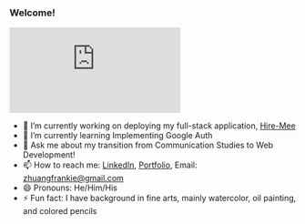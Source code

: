 ### Welcome! 
![](https://personal-fhl.s3-us-west-1.amazonaws.com/Frankie+H.+Liu.pdf)
- 🔭 I’m currently working on deploying my full-stack application, [Hire-Mee](https://github.com/hire-mee/hire-mee)
- 🌱 I’m currently learning Implementing Google Auth
- 💬 Ask me about my transition from Communication Studies to Web Development!
- 📫 How to reach me: [LinkedIn](https://www.linkedin.com/in/liufrankie/), [Portfolio](frankiehliu.herokuapp.com), Email: zhuangfrankie@gmail.com
- 😄 Pronouns: He/Him/His
- ⚡ Fun fact: I have background in fine arts, mainly watercolor, oil painting, and colored pencils


